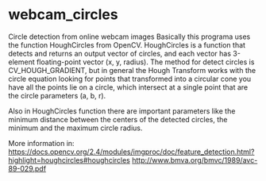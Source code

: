 # webcam_circles
Circle detection from online webcam images
Basically this programa uses the function HoughCircles from OpenCV.
HoughCircles is a function that detects and returns an output vector of circles, and each vector has 3-element floating-point vector (x, y, radius). The method for detect circles is CV_HOUGH_GRADIENT, but in general the Hough Transform works with the circle equation looking for points that transformed into a circular cone you have all the points lie on a circle, which intersect at a single point that are the circle parameters (a, b, r).

Also in HoughCircles function there are important parameters like the minimum distance between the centers of the detected circles, the minimum and the maximum circle radius.

More information in:
https://docs.opencv.org/2.4/modules/imgproc/doc/feature_detection.html?highlight=houghcircles#houghcircles
http://www.bmva.org/bmvc/1989/avc-89-029.pdf
